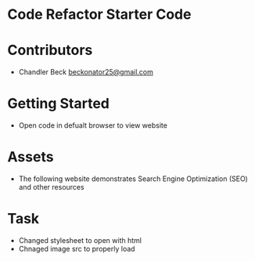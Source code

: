 # Code Refactor Starter Code

# Contributors 

* Chandler Beck <beckonator25@gmail.com>

# Getting Started

* Open code in defualt browser to view website

# Assets

* The following website demonstrates Search Engine Optimization (SEO) and other resources

# Task

* Changed stylesheet to open with html
* Chnaged image src to properly load

